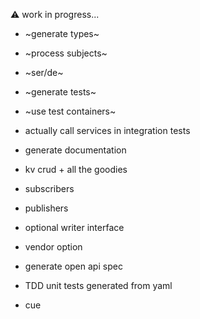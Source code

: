 

:warning: work in progress...

- ~generate types~
- ~process subjects~
- ~ser/de~
- ~generate tests~
- ~use test containers~
- actually call services in integration tests 

- generate documentation
- kv crud + all the goodies

- subscribers
- publishers

- optional writer interface
- vendor option
- generate open api spec
- TDD unit tests generated from yaml
- cue

